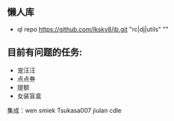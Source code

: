 ## 懒人库
* ql repo https://github.com/lksky8/jb.git "rc|dj|utils" ""

## 目前有问题的任务:
* 宠汪汪
* 点点券
* 提额
* 女装盲盒

集成：wen smiek Tsukasa007 jiulan cdle
